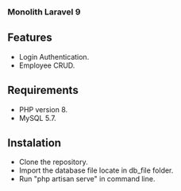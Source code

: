 ### Monolith Laravel 9

## Features

- Login Authentication.
- Employee CRUD.

## Requirements

- PHP version 8.
- MySQL 5.7.

## Instalation

- Clone the repository.
- Import the database file locate in db_file folder.
- Run "php artisan serve" in command line.
